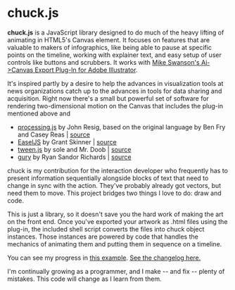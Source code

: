 chuck.js
========

**chuck.js** is a JavaScript library designed to do much of the heavy lifting of animating in HTML5's Canvas element. It focuses on features that are valuable to makers of infographics, like being able to pause at specific points on the timeline, working with explainer text, and easy setup of user controls like buttons and scrubbers. It works with [Mike Swanson's Ai->Canvas Export Plug-In for Adobe Illustrator][1].

It's inspired partly by a desire to help the advances in visualization tools at news organizations catch up to the advances in tools for data sharing and acquisition. Right now there's a small but powerful set of software for rendering two-dimensional motion on the Canvas that includes the plug-in mentioned above and 

* [processing.js][2] by John Resig, based on the original language by Ben Fry and Casey Reas | [source][3] 
* [EaselJS][4] by Grant Skinner | [source][5]
* [tween.js][6] by sole and Mr. Doob | [source][7]
* [gury][8] by Ryan Sandor Richards | [source][9]

chuck is my contribution for the interaction developer who frequently has to present information sequentially alongside blocks of text that need to change in sync with the action. They've probably already got vectors, but need them to move. This project bridges two things I love to do: draw and code.

This is just a library, so it doesn't save you the hard work of making the art on the front end. Once you've exported your artwork as .html files using the plug-in, the included shell script converts the files into chuck object instances. Those instances are powered by code that handles the mechanics of animating them and putting them in sequence on a timeline. 

You can see my progress in [this example][10]. [See the changelog here.][11]

I'm continually growing as a programmer, and I make -- and fix -- plenty of mistakes. This code will change as I learn from them.



[1]: http://visitmix.com/labs/ai2canvas "MIX Online: Ai to Canvas Plug-In"

[2]: http://processingjs.org "The processing.js Web site."

[3]: https://github.com/jeresig/processing-js "The Github repository for processing.js." 

[4]: http://easeljs.com "The EaselJS Web site." 

[5]: https://github.com/gskinner/EaselJS "The Github repository for EaselJS."

[6]: http://soledadpenades.com/projects/tween-js "Soledad Penades' article page for tween.js."

[7]: https://github.com/sole/tween.js "The GitHub repository for tween.js." 

[8]: http://guryjs.org "The Gury Web site."

[9]: https://github.com/rsandor/gury "The GitHub repository for gury." 

[10]: http://james.da.ydrea.ms/times_polevault.html "An animation powered by chuck.js."

[11]: https://github.com/parisminton/chuck.js/blob/master/CHANGELOG.md "See the changelog for chuck.js"
